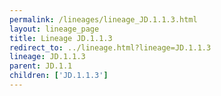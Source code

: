 ```yaml
---
permalink: /lineages/lineage_JD.1.1.3.html
layout: lineage_page
title: Lineage JD.1.1.3
redirect_to: ../lineage.html?lineage=JD.1.1.3
lineage: JD.1.1.3
parent: JD.1.1
children: ['JD.1.1.3']
---
```

